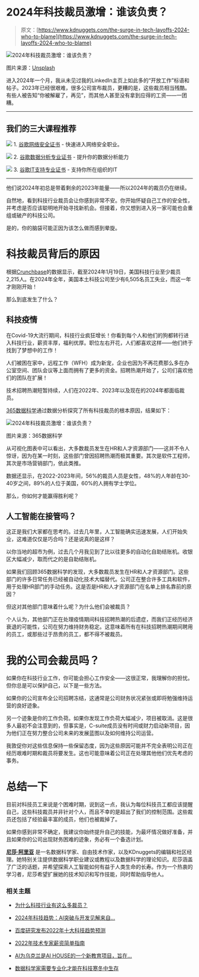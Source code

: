 # 2024年科技裁员激增：谁该负责？

> 原文：[https://www.kdnuggets.com/the-surge-in-tech-layoffs-2024-who-to-blame](https://www.kdnuggets.com/the-surge-in-tech-layoffs-2024-who-to-blame)

![2024年科技裁员激增：谁该负责？](../Images/39f7cd565d4547a8c6d239b3bfd12512.png)

图片来源：[Unsplash](https://unsplash.com/photos/woman-in-black-long-sleeve-shirt-using-macbook-LDcC7aCWVlo?utm_content=creditShareLink&utm_medium=referral&utm_source=unsplash)

进入2024年一个月，我从未见过我的LinkedIn主页上如此多的“开放工作”标语和帖子。2023年已经很艰难，很多公司宣布裁员，更糟的是，这些裁员相当残酷。有些人被告知“你被解雇了，再见”，而其他人甚至没有拿到应得的工资——一团糟。

* * *

## 我们的三大课程推荐

![](../Images/0244c01ba9267c002ef39d4907e0b8fb.png) 1\. [谷歌网络安全证书](https://www.kdnuggets.com/google-cybersecurity) - 快速进入网络安全职业。

![](../Images/e225c49c3c91745821c8c0368bf04711.png) 2\. [谷歌数据分析专业证书](https://www.kdnuggets.com/google-data-analytics) - 提升你的数据分析能力

![](../Images/0244c01ba9267c002ef39d4907e0b8fb.png) 3\. [谷歌IT支持专业证书](https://www.kdnuggets.com/google-itsupport) - 支持你所在组织的IT

* * *

他们说2024年初总是带着剩余的2023年能量——所以2024年的裁员仍在继续。

自然地，看到科技行业裁员会让你感到非常不安。你开始怀疑自己工作的安全性，并考虑是否应该聪明地开始寻找新机会。但接着，你又想到进入另一家可能也会重组或破产的科技公司。

是的，你的脑袋可能正因为该怎么做而感到晕旋。

# 科技裁员背后的原因

根据[Crunchbase](https://news.crunchbase.com/startups/tech-layoffs/#:~:text=By%20the%20numbers,to%20a%20Crunchbase%20News%20tally.)的数据显示，截至2024年1月19日，美国科技行业至少裁员2,215人。在2024年全年，美国本土科技公司至少有6,505名员工失业，而这一年才刚刚开始！

那么到底发生了什么？

## 科技疫情

在Covid-19大流行期间，科技行业疯狂增长！你看到每个人和他们的狗都转行进入科技行业，薪资丰厚，福利优厚。职位左右开花，人们都喜欢这样——他们终于找到了梦想中的工作！

人们被困在家中，远程工作（WFH）成为新宠，企业也因为不再花费那么多在办公室空间、团队会议等上面而拥有了更多的资金。招聘热潮开始了，公司们喜欢他们的团队在扩展！

技术招聘热潮短暂持续，人们在2022年、2023年以及现在的2024年都面临裁员。

[365数据科学](https://365datascience.com/trending/who-was-affected-by-the-2022-2023-tech-layoffs/)通过数据分析探究了所有科技裁员的根本原因，结果如下：

![2024年科技裁员激增：谁该负责？](../Images/066d5e09319230c3cace1494b6fef231.png)

图片来源：365数据科学

从可视化图表中可以看出，大多数裁员发生在HR和人才资源部门——这并不令人惊讶，因为在某一时刻，这些部门曾因招聘热潮而极其重要。其次是软件工程师，其次是市场营销部门，依此类推。

数据还显示，在2022-2023年间，56%的裁员人员是女性，48%的人年龄在30-40岁之间，89%的人位于美国，60%的人拥有学士学位。

那么，你如何才能赢得胜利呢？

## 人工智能在接管吗？

这正是我们大家都在思考的。过去几年里，人工智能确实迅速发展，人们开始失业，这难道仅仅是巧合吗？还是说真的是这样？

以你当地的超市为例，过去几个月我见到了比以往更多的自动化自助结账机。收银区大幅减少，取而代之的是自助结账机。

如果我们回顾365数据科学的发现，大多数裁员发生在HR和人才资源部门。这些部门的许多日常任务已经被自动化技术大幅替代。公司正在整合许多工具和软件，用于处理HR部门的手动任务。这是否是HR和人才资源部门在名单上排名靠前的原因？

但这对其他部门意味着什么呢？为什么他们会被裁员？

个人认为，其他部门正在处理疫情期间科技招聘热潮的后遗症，而我们正经历经济衰退的可能性，公司在努力维持财务稳定。这意味着所有在科技招聘热潮期间聘用的员工，或那些过于昂贵的员工，都不得不被裁员。

# 我的公司会裁员吗？

如果你在科技行业工作，你可能会担心工作安全——这很正常，我理解你的担忧。但你总是可以保护自己，以下是一些方法。

如果你的公司宣布全公司招聘冻结，这通常是公司财务状况紧张或即将勉强维持运营的良好迹象。

另一个迹象是你的工作负荷。如果你发现工作负荷大幅减少，项目被取消。这是很多人最初不会注意到的，但事实是，C-suite成员没有时间或财力启动新项目，因为他们正在努力整合公司未来的发展蓝图以及如何维持公司运营。

我敦促你对这些信息保持一些保留态度，因为这些原因可能并不完全表明公司正在经历艰难时期和裁员将要发生。这也可能意味着公司正在处理其他他们优先考虑的事务。

# 总结一下

目前对科技员工来说是个困难时期，说到这一点，我认为每位科技员工都应该提醒自己，这些科技裁员并非针对个人，而且不幸的是超出了我们的控制范围。这些裁员还包括了经验最丰富的成员，他们也被裁掉了。

如果你感到非常不确定，我建议你始终提升自己的技能，为最坏情况做好准备，并且如果你的公司出现财务困难的迹象，务必有一个备选计划。

[](https://www.linkedin.com/in/nisha-arya-ahmed/)****[尼莎·阿里亚](https://www.linkedin.com/in/nisha-arya-ahmed/)**** 是一名数据科学家、自由技术作家，以及KDnuggets的编辑和社区经理。她特别关注提供数据科学职业建议或教程以及数据科学的理论知识。尼莎涵盖了广泛的话题，并希望探索人工智能如何有益于人类生命的长寿。作为一个热衷的学习者，尼莎希望扩展她的技术知识和写作技能，同时帮助指导他人。

### 相关主题

+   [为什么科技行业有这么多裁员？](https://www.kdnuggets.com/2023/02/layoffs-tech.html)

+   [2024年科技趋势：AI突破与开发见解来自…](https://www.kdnuggets.com/2024-tech-trends-ai-breakthroughs-development-insights-oreilly-free-report)

+   [百度研究发布2022年十大科技趋势预测](https://www.kdnuggets.com/2022/02/baidu-research-unveils-top-10-tech-trends-forecast-2022.html)

+   [2022年技术专家薪资简单指南](https://www.kdnuggets.com/2022/07/simple-salary-guide-tech-experts-2022.html)

+   [AI为乌克兰是AI HOUSE的一个新教育项目，旨在…](https://www.kdnuggets.com/2022/08/ai-house-ai-ukraine-new-educational-project-support-ukrainian-tech-community.html)

+   [数据科学家需要专业化才能在科技寒冬中生存](https://www.kdnuggets.com/2023/08/data-scientists-need-specialize-survive-tech-winter.html)
